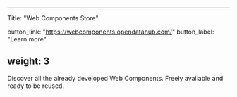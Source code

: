 <!--
SPDX-FileCopyrightText: NOI Techpark <digital@noi.bz.it>

SPDX-License-Identifier: CC0-1.0
-->

---
Title: "Web Components Store"

button_link: "https://webcomponents.opendatahub.com/"
button_label: "Learn more"

weight: 3
---

Discover all the already developed Web Components. Freely available and ready to be reused.

